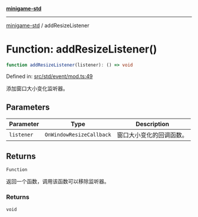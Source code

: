 [**minigame-std**](../README.md)

***

[minigame-std](../README.md) / addResizeListener

# Function: addResizeListener()

```ts
function addResizeListener(listener): () => void
```

Defined in: [src/std/event/mod.ts:49](https://github.com/JiangJie/minigame-std/blob/ff3594872b1efbdbc13aabe99588385e855b50dc/src/std/event/mod.ts#L49)

添加窗口大小变化监听器。

## Parameters

| Parameter | Type | Description |
| ------ | ------ | ------ |
| `listener` | `OnWindowResizeCallback` | 窗口大小变化的回调函数。 |

## Returns

`Function`

返回一个函数，调用该函数可以移除监听器。

### Returns

`void`
